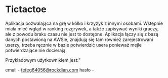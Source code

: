 # Tictactoe

Aplikacja pozwalająca na grę w kółko i krzyżyk z innymi osobami.
Wstępnie miała mieć wgląd w ranking rozgrywek, a także zapisywać wyniki graczy, ale z powodu braku czasu nie jest to dostępne.
Aplikacja łączy się z bazą danych postawioną na AWSie, znajdują się tam również zarejestrowani userzy, trzeba ręcznie w bazie potwierdzić usera ponieważ mejle potwierdzające nie docierają.

Przykładowym użytkownikiem jest:"

email - fefeg64056@rockdian.com
hasło - 
